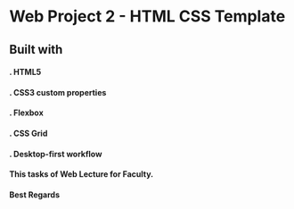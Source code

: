 # Web Project 2 - HTML CSS Template 
## Built with

#### . HTML5
#### . CSS3 custom properties
#### .  Flexbox
#### .  CSS Grid
#### .  Desktop-first workflow

#### This tasks of Web Lecture for Faculty.

#### Best Regards

